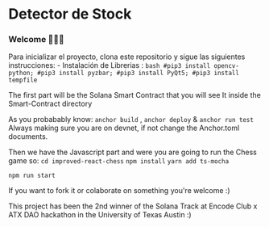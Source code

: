 # Detector de Stock 

### **Welcome 👾👾👾**
Para inicializar el proyecto, clona este repositorio y sigue las siguientes instrucciones:
    - Instalación de Librerias :
    ```bash
      #pip3 install opencv-python;
      #pip3 install pyzbar;
      #pip3 install PyQt5;
      #pip3 install tempfile
    ```

The first part will be the Solana Smart Contract that you will see It inside the Smart-Contract directory

As you probabably know: `anchor build` , `anchor deploy` & `anchor run test`
Always making sure you are on devnet, if not change the Anchor.toml documents.

Then we have the Javascript part and were you are going to run the Chess game so:
`cd improved-react-chess`
`npm install`
`yarn add ts-mocha`

`npm run start` 

If you want to fork it or colaborate on something you're welcome :)

This project has been the 2nd winner of the Solana Track at Encode Club x ATX DAO hackathon in the University of Texas Austin :)